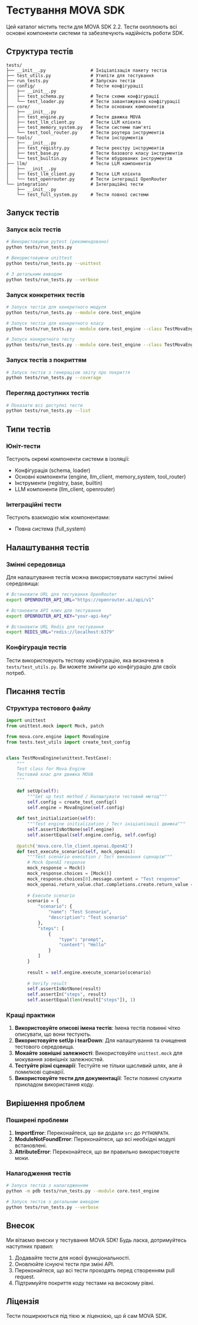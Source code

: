 # Тестування MOVA SDK

Цей каталог містить тести для MOVA SDK 2.2. Тести охоплюють всі основні компоненти системи та забезпечують надійність роботи SDK.

## Структура тестів

```
tests/
├── __init__.py                 # Ініціалізація пакету тестів
├── test_utils.py               # Утиліти для тестування
├── run_tests.py                # Запускач тестів
├── config/                     # Тести конфігурації
│   ├── __init__.py
│   ├── test_schema.py          # Тести схеми конфігурації
│   └── test_loader.py          # Тести завантажувача конфігурації
├── core/                       # Тести основних компонентів
│   ├── __init__.py
│   ├── test_engine.py          # Тести движка MOVA
│   ├── test_llm_client.py      # Тести LLM клієнта
│   ├── test_memory_system.py   # Тести системи пам'яті
│   └── test_tool_router.py     # Тести роутера інструментів
├── tools/                      # Тести інструментів
│   ├── __init__.py
│   ├── test_registry.py        # Тести реєстру інструментів
│   ├── test_base.py            # Тести базового класу інструментів
│   └── test_builtin.py         # Тести вбудованих інструментів
├── llm/                        # Тести LLM компонентів
│   ├── __init__.py
│   ├── test_llm_client.py      # Тести LLM клієнта
│   └── test_openrouter.py      # Тести інтеграції OpenRouter
└── integration/                # Інтеграційні тести
    ├── __init__.py
    └── test_full_system.py     # Тести повної системи
```

## Запуск тестів

### Запуск всіх тестів

```bash
# Використовуючи pytest (рекомендовано)
python tests/run_tests.py

# Використовуючи unittest
python tests/run_tests.py --unittest

# З детальним виводом
python tests/run_tests.py --verbose
```

### Запуск конкретних тестів

```bash
# Запуск тестів для конкретного модуля
python tests/run_tests.py --module core.test_engine

# Запуск тестів для конкретного класу
python tests/run_tests.py --module core.test_engine --class TestMovaEngine

# Запуск конкретного тесту
python tests/run_tests.py --module core.test_engine --class TestMovaEngine --method test_initialization
```

### Запуск тестів з покриттям

```bash
# Запуск тестів з генерацією звіту про покриття
python tests/run_tests.py --coverage
```

### Перегляд доступних тестів

```bash
# Показати всі доступні тести
python tests/run_tests.py --list
```

## Типи тестів

### Юніт-тести
Тестують окремі компоненти системи в ізоляції:
- Конфігурація (schema, loader)
- Основні компоненти (engine, llm_client, memory_system, tool_router)
- Інструменти (registry, base, builtin)
- LLM компоненти (llm_client, openrouter)

### Інтеграційні тести
Тестують взаємодію між компонентами:
- Повна система (full_system)

## Налаштування тестів

### Змінні середовища

Для налаштування тестів можна використовувати наступні змінні середовища:

```bash
# Встановити URL для тестування OpenRouter
export OPENROUTER_API_URL="https://openrouter.ai/api/v1"

# Встановити API ключ для тестування
export OPENROUTER_API_KEY="your-api-key"

# Встановити URL Redis для тестування
export REDIS_URL="redis://localhost:6379"
```

### Конфігурація тестів

Тести використовують тестову конфігурацію, яка визначена в `tests/test_utils.py`. Ви можете змінити цю конфігурацію для своїх потреб.

## Писання тестів

### Структура тестового файлу

```python
import unittest
from unittest.mock import Mock, patch

from mova.core.engine import MovaEngine
from tests.test_utils import create_test_config


class TestMovaEngine(unittest.TestCase):
    """
    Test class for Mova Engine
    Тестовий клас для движка MOVA
    """
    
    def setUp(self):
        """Set up test method / Налаштувати тестовий метод"""
        self.config = create_test_config()
        self.engine = MovaEngine(self.config)
    
    def test_initialization(self):
        """Test engine initialization / Тест ініціалізації движка"""
        self.assertIsNotNone(self.engine)
        self.assertEqual(self.engine.config, self.config)
    
    @patch('mova.core.llm_client.openai.OpenAI')
    def test_execute_scenario(self, mock_openai):
        """Test scenario execution / Тест виконання сценарію"""
        # Mock OpenAI response
        mock_response = Mock()
        mock_response.choices = [Mock()]
        mock_response.choices[0].message.content = "Test response"
        mock_openai.return_value.chat.completions.create.return_value = mock_response
        
        # Execute scenario
        scenario = {
            "scenario": {
                "name": "Test Scenario",
                "description": "Test scenario"
            },
            "steps": [
                {
                    "type": "prompt",
                    "content": "Hello"
                }
            ]
        }
        
        result = self.engine.execute_scenario(scenario)
        
        # Verify result
        self.assertIsNotNone(result)
        self.assertIn("steps", result)
        self.assertEqual(len(result["steps"]), 1)
```

### Кращі практики

1. **Використовуйте описові імена тестів**: Імена тестів повинні чітко описувати, що вони тестують.
2. **Використовуйте setUp і tearDown**: Для налаштування та очищення тестового середовища.
3. **Мокайте зовнішні залежності**: Використовуйте `unittest.mock` для мокування зовнішніх залежностей.
4. **Тестуйте різні сценарії**: Тестуйте не тільки щасливий шлях, але й помилкові сценарії.
5. **Використовуйте тести для документації**: Тести повинні служити прикладом використання коду.

## Вирішення проблем

### Поширені проблеми

1. **ImportError**: Переконайтеся, що ви додали `src` до `PYTHONPATH`.
2. **ModuleNotFoundError**: Переконайтеся, що всі необхідні модулі встановлені.
3. **AttributeError**: Переконайтеся, що ви правильно використовуєте моки.

### Налагодження тестів

```bash
# Запуск тестів з налагодженням
python -m pdb tests/run_tests.py --module core.test_engine

# Запуск тестів з детальним виводом
python tests/run_tests.py --verbose
```

## Внесок

Ми вітаємо внески у тестування MOVA SDK! Будь ласка, дотримуйтесь наступних правил:

1. Додавайте тести для нової функціональності.
2. Оновлюйте існуючі тести при зміні API.
3. Переконайтеся, що всі тести проходять перед створенням pull request.
4. Підтримуйте покриття коду тестами на високому рівні.

## Ліцензія

Тести поширюються під тією ж ліцензією, що й сам MOVA SDK.